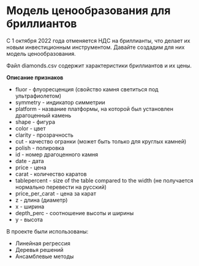 # Модель ценообразования для бриллиантов

С 1 октября 2022 года отменяется НДС на бриллианты, что делает их новым инвестиционным инструментом. Давайте создадим для них модель ценообразования.

Файл diamonds.csv содержит характеристики бриллиантов и их цены.

**Описание признаков**

* fluor - флуоресценция (свойство камня светиться под ультрафиолетом)
* symmetry - индикатор симметрии
* platform - название платформы, на которой был установлен драгоценный камень
* shape - фигура
* color - цвет
* clarity - прозрачность
* cut - качество огранки (может быть только для круглых камней)
* polish - полировка
* id - номер драгоценного камня
* date - дата
* price - цена
* carat - количество каратов
* tablepercent - size of the table compared to the width (не получается нормально перевести на русский)
* price_per_carat - цена за карат
* z - длина (диаметр)
* x - ширина
* depth_perc - соотношение высоты и ширины
* y - высота

В проекте были использованы:

* Линейная регрессия
* Деревья решений
* Ансамблевые методы